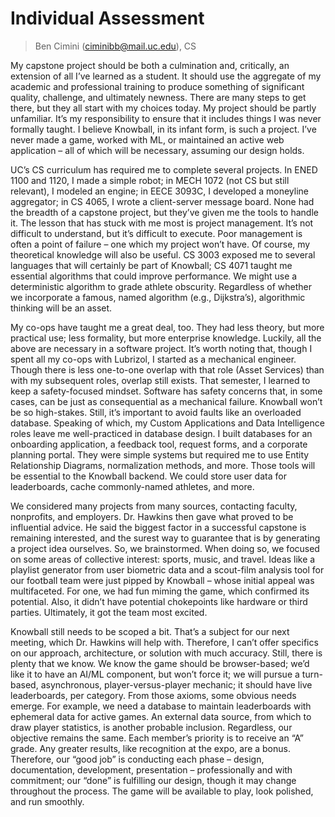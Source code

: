 # Individual Assessment

> Ben Cimini (ciminibb@mail.uc.edu), CS

My capstone project should be both a culmination and, critically, an extension of all I’ve learned
as a student. It should use the aggregate of my academic and professional training to produce
something of significant quality, challenge, and ultimately newness. There are many steps to get
there, but they all start with my choices today. My project should be partly unfamiliar. It’s my
responsibility to ensure that it includes things I was never formally taught. I believe Knowball, in
its infant form, is such a project. I’ve never made a game, worked with ML, or maintained an
active web application – all of which will be necessary, assuming our design holds.

UC’s CS curriculum has required me to complete several projects. In ENED 1100 and 1120, I made a
simple robot; in MECH 1072 (not CS but still relevant), I modeled an engine; in EECE 3093C, I
developed a moneyline aggregator; in CS 4065, I wrote a client-server message board. None had the
breadth of a capstone project, but they’ve given me the tools to handle it. The lesson that has
stuck with me most is project management. It’s not difficult to understand, but it’s difficult to
execute. Poor management is often a point of failure – one which my project won’t have. Of course,
my theoretical knowledge will also be useful. CS 3003 exposed me to several languages that will
certainly be part of Knowball; CS 4071 taught me essential algorithms that could improve
performance. We might use a deterministic algorithm to grade athlete obscurity. Regardless of
whether we incorporate a famous, named algorithm (e.g., Dijkstra’s), algorithmic thinking will be an
asset.

My co-ops have taught me a great deal, too. They had less theory, but more practical use; less
formality, but more enterprise knowledge. Luckily, all the above are necessary in a software
project. It’s worth noting that, though I spent all my co-ops with Lubrizol, I started as a
mechanical engineer. Though there is less one-to-one overlap with that role (Asset Services) than
with my subsequent roles, overlap still exists. That semester, I learned to keep a safety-focused
mindset. Software has safety concerns that, in some cases, can be just as consequential as a
mechanical failure. Knowball won’t be so high-stakes. Still, it’s important to avoid faults like an
overloaded database. Speaking of which, my Custom Applications and Data Intelligence roles leave me
well-practiced in database design. I built databases for an onboarding application, a feedback tool,
request forms, and a corporate planning portal. They were simple systems but required me to use
Entity Relationship Diagrams, normalization methods, and more. Those tools will be essential to the
Knowball backend. We could store user data for leaderboards, cache commonly-named athletes, and
more.

We considered many projects from many sources, contacting faculty, nonprofits, and employers. Dr.
Hawkins then gave what proved to be influential advice. He said the biggest factor in a successful
capstone is remaining interested, and the surest way to guarantee that is by generating a project
idea ourselves. So, we brainstormed. When doing so, we focused on some areas of collective interest:
sports, music, and travel. Ideas like a playlist generator from user biometric data and a scout-film
analysis tool for our football team were just pipped by Knowball – whose initial appeal was
multifaceted. For one, we had fun miming the game, which confirmed its potential. Also, it didn’t
have potential chokepoints like hardware or third parties. Ultimately, it got the team most excited.

Knowball still needs to be scoped a bit. That’s a subject for our next meeting, which Dr. Hawkins
will help with. Therefore, I can’t offer specifics on our approach, architecture, or solution with
much accuracy. Still, there is plenty that we know. We know the game should be browser-based; we’d
like it to have an AI/ML component, but won’t force it; we will pursue a turn-based, asynchronous,
player-versus-player mechanic; it should have live leaderboards, per category. From those axioms,
some obvious needs emerge. For example, we need a database to maintain leaderboards with ephemeral
data for active games. An external data source, from which to draw player statistics, is another
probable inclusion. Regardless, our objective remains the same. Each member’s priority is to receive
an “A” grade. Any greater results, like recognition at the expo, are a bonus. Therefore, our
“good job” is conducting each phase – design, documentation, development, presentation –
professionally and with commitment; our “done” is fulfilling our design, though it may change
throughout the process. The game will be available to play, look polished, and run smoothly.
